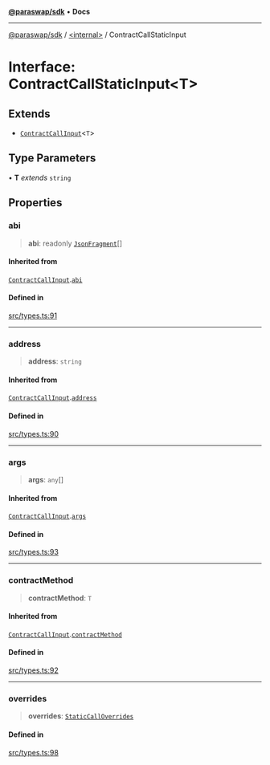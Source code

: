 [**@paraswap/sdk**](../../README.md) • **Docs**

***

[@paraswap/sdk](../../globals.md) / [\<internal\>](../README.md) / ContractCallStaticInput

# Interface: ContractCallStaticInput\<T\>

## Extends

- [`ContractCallInput`](ContractCallInput.md)\<`T`\>

## Type Parameters

• **T** *extends* `string`

## Properties

### abi

> **abi**: readonly [`JsonFragment`](JsonFragment.md)[]

#### Inherited from

[`ContractCallInput`](ContractCallInput.md).[`abi`](ContractCallInput.md#abi)

#### Defined in

[src/types.ts:91](https://github.com/paraswap/paraswap-sdk/blob/master/src/types.ts#L91)

***

### address

> **address**: `string`

#### Inherited from

[`ContractCallInput`](ContractCallInput.md).[`address`](ContractCallInput.md#address)

#### Defined in

[src/types.ts:90](https://github.com/paraswap/paraswap-sdk/blob/master/src/types.ts#L90)

***

### args

> **args**: `any`[]

#### Inherited from

[`ContractCallInput`](ContractCallInput.md).[`args`](ContractCallInput.md#args)

#### Defined in

[src/types.ts:93](https://github.com/paraswap/paraswap-sdk/blob/master/src/types.ts#L93)

***

### contractMethod

> **contractMethod**: `T`

#### Inherited from

[`ContractCallInput`](ContractCallInput.md).[`contractMethod`](ContractCallInput.md#contractmethod)

#### Defined in

[src/types.ts:92](https://github.com/paraswap/paraswap-sdk/blob/master/src/types.ts#L92)

***

### overrides

> **overrides**: [`StaticCallOverrides`](StaticCallOverrides.md)

#### Defined in

[src/types.ts:98](https://github.com/paraswap/paraswap-sdk/blob/master/src/types.ts#L98)
